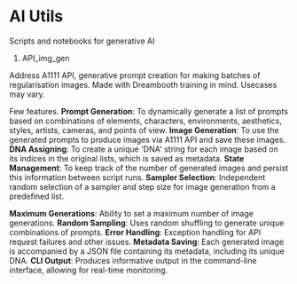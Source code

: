 # AI Utils 
 Scripts and notebooks for generative AI

1. API_img_gen

Address A1111 API, generative prompt creation for making batches of regularisation images. 
Made with Dreambooth training in mind. Usecases may vary. 

Few features.
**Prompt Generation**: To dynamically generate a list of prompts based on combinations of elements, characters, environments, aesthetics, styles, artists, cameras, and points of view.
**Image Generation**: To use the generated prompts to produce images via A1111 API and save these images.
**DNA Assigning**: To create a unique 'DNA' string for each image based on its indices in the original lists, which is saved as metadata.
**State Management**: To keep track of the number of generated images and persist this information between script runs.
**Sampler Selection**: Independent random selection of a sampler and step size for image generation from a predefined list.

**Maximum Generations**: Ability to set a maximum number of image generations.
**Random Sampling**: Uses random shuffling to generate unique combinations of prompts.
**Error Handling**: Exception handling for API request failures and other issues.
**Metadata Saving**: Each generated image is accompanied by a JSON file containing its metadata, including its unique DNA.
**CLI Output**: Produces informative output in the command-line interface, allowing for real-time monitoring.



